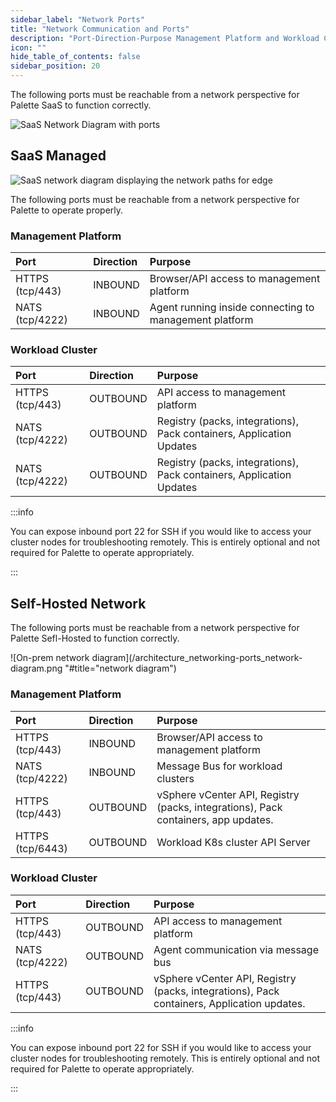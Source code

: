 ```yaml
---
sidebar_label: "Network Ports"
title: "Network Communication and Ports"
description: "Port-Direction-Purpose Management Platform and Workload Clusters"
icon: ""
hide_table_of_contents: false
sidebar_position: 20
---
```


The following ports must be reachable from a network perspective for Palette SaaS to function correctly.

![SaaS Network Diagram with ports](/architecture_networking-ports_saas-network-diagram.png "title=SaaS Network Diagram with ports")

## SaaS Managed

![SaaS network diagram displaying the network paths for edge](/architecture_networking-ports_saas-network-diagram-edge.png)

The following ports must be reachable from a network perspective for Palette to operate properly.

### Management Platform

| Port            | Direction | Purpose                                                |
| :-------------- | :-------- | :----------------------------------------------------- |
| HTTPS (tcp/443) | INBOUND   | Browser/API access to management platform              |
| NATS (tcp/4222) | INBOUND   | Agent running inside connecting to management platform |

### Workload Cluster

| Port            | Direction | Purpose                                                              |
| :-------------- | :-------- | :------------------------------------------------------------------- |
| HTTPS (tcp/443) | OUTBOUND  | API access to management platform                                    |
| NATS (tcp/4222) | OUTBOUND  | Registry (packs, integrations), Pack containers, Application Updates |
| NATS (tcp/4222) | OUTBOUND  | Registry (packs, integrations), Pack containers, Application Updates |

:::info

You can expose inbound port 22 for SSH if you would like to access your cluster nodes for troubleshooting remotely. This
is entirely optional and not required for Palette to operate appropriately.

:::

## Self-Hosted Network

The following ports must be reachable from a network perspective for Palette Sefl-Hosted to function correctly.

![On-prem network diagram](/architecture_networking-ports_network-diagram.png "#title="network diagram")

### Management Platform

| Port             | Direction | Purpose                                                                            |
| :--------------- | :-------- | :--------------------------------------------------------------------------------- |
| HTTPS (tcp/443)  | INBOUND   | Browser/API access to management platform                                          |
| NATS (tcp/4222)  | INBOUND   | Message Bus for workload clusters                                                  |
| HTTPS (tcp/443)  | OUTBOUND  | vSphere vCenter API, Registry (packs, integrations), Pack containers, app updates. |
| HTTPS (tcp/6443) | OUTBOUND  | Workload K8s cluster API Server                                                    |

### Workload Cluster

| Port            | Direction | Purpose                                                                                    |
| :-------------- | :-------- | :----------------------------------------------------------------------------------------- |
| HTTPS (tcp/443) | OUTBOUND  | API access to management platform                                                          |
| NATS (tcp/4222) | OUTBOUND  | Agent communication via message bus                                                        |
| HTTPS (tcp/443) | OUTBOUND  | vSphere vCenter API, Registry (packs, integrations), Pack containers, Application updates. |

:::info

You can expose inbound port 22 for SSH if you would like to access your cluster nodes for troubleshooting remotely. This
is entirely optional and not required for Palette to operate appropriately.

:::
